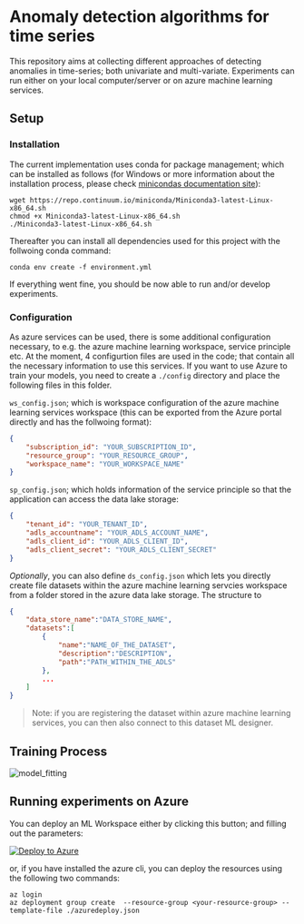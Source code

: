 # Anomaly detection algorithms for time series

This repository aims at collecting different approaches of detecting anomalies in time-series; both univariate and multi-variate. Experiments can run either on your local computer/server or on azure machine learning services. 

## Setup

### Installation

The current implementation uses conda for package management; which can be installed as follows (for Windows or more information about the installation process, please check [minicondas documentation site](https://docs.conda.io/en/latest/miniconda.html)):

```shell
wget https://repo.continuum.io/miniconda/Miniconda3-latest-Linux-x86_64.sh
chmod +x Miniconda3-latest-Linux-x86_64.sh
./Miniconda3-latest-Linux-x86_64.sh
```

Thereafter you can install all dependencies used for this project with the follwoing conda command:

```shell
conda env create -f environment.yml
```

If everything went fine, you should be now able to run and/or develop experiments.

### Configuration

As azure services can be used, there is some additional configuration necessary, to e.g. the azure machine learning workspace, service principle etc. At the moment, 4 configurtion files are used in the code; that contain all the necessary information to use this services. If you want to use Azure to train your models, you need to create a `./config` directory and place the following files in this folder.

`ws_config.json`; which is workspace configuration of the azure machine learning services workspace (this can be exported from the Azure portal directly and has the follwoing format):

```json
{
    "subscription_id": "YOUR_SUBSCRIPTION_ID",
    "resource_group": "YOUR_RESOURCE_GROUP",
    "workspace_name": "YOUR_WORKSPACE_NAME"
}
```

`sp_config.json`; which holds information of the service principle so that the application can access the data lake storage:

```json
{
    "tenant_id": "YOUR_TENANT_ID",
    "adls_accountname": "YOUR_ADLS_ACCOUNT_NAME",
    "adls_client_id": "YOUR_ADLS_CLIENT_ID",
    "adls_client_secret": "YOUR_ADLS_CLIENT_SECRET"
}
```

*Optionally*, you can also define `ds_config.json` which lets you directly create file datasets within the azure machine learning servcies workspace from a folder stored in the azure data lake storage. The structure to

```json
{
    "data_store_name":"DATA_STORE_NAME",
    "datasets":[
        {
            "name":"NAME_OF_THE_DATASET",
            "description":"DESCRIPTION",
            "path":"PATH_WITHIN_THE_ADLS"
        },
        ...
    ]
}
```

> Note: if you are registering the dataset within azure machine learning services, you can then also connect to this dataset ML designer.

## Training Process

![model_fitting](img/animated.gif)

## Running experiments on Azure

You can deploy an ML Workspace either by clicking this button; and filling out the parameters:

[![Deploy to Azure](https://aka.ms/deploytoazurebutton)](https://portal.azure.com/#create/Microsoft.Template/uri/https%3A%2F%2Fraw.githubusercontent.com%2Fmaurony%2Fts-vrae%2Fmaster%2Fazuredeploy.json)

or, if you have installed the azure cli, you can deploy the resources using the following two commands:

```{bash}
az login
az deployment group create  --resource-group <your-resource-group> --template-file ./azuredeploy.json
```
